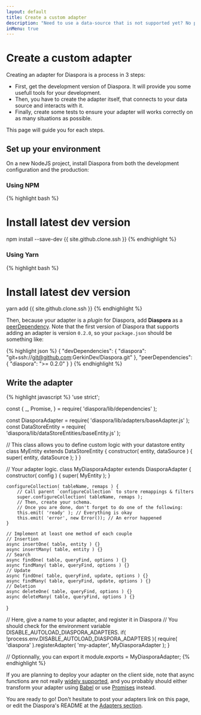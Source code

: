 ```yaml
---
layout: default
title: Create a custom adapter
description: "Need to use a data-source that is not supported yet? No problem: follow this guide and you'll be ready to create your very own adapter for Diaspora."
inMenu: true
---
```


# Create a custom adapter

Creating an adapter for Diaspora is a process in 3 steps:
* First, get the development version of Diaspora. It will provide you some usefull tools for your development.
* Then, you have to create the adapter itself, that connects to your data source and interacts with it.
* Finally, create some tests to ensure your adapter will works correctly on as many situations as possible.

This page will guide you for each steps.

## Set up your environment

On a new NodeJS project, install Diaspora from both the development configuration and the production:

<div class="tabs tabs-code">
<div class="tab" data-ref="npm">

### Using NPM

{% highlight bash %}
# Install latest dev version
npm install --save-dev {{ site.github.clone.ssh }}
{% endhighlight %}

</div>
<div class="tab" data-ref="yarn">

### Using Yarn

{% highlight bash %}
# Install latest dev version
yarn add {{ site.github.clone.ssh }}
{% endhighlight %}

</div>
</div>

Then, because your adapter is a *plugin* for Diaspora, add **Diaspora** as a [peerDependency](https://nodejs.org/en/blog/npm/peer-dependencies/).
Note that the first version of Diaspora that supports adding an adapter is version `0.2.0`, so your `package.json` should be something like:

{% highlight json %}
{
	"devDependencies": {
		"diaspora": "git+ssh://git@github.com:GerkinDev/Diaspora.git"
	},
	"peerDependencies": {
		"diaspora": ">= 0.2.0"
	}
}
{% endhighlight %}

## Write the adapter

{% highlight javascript %}
'use strict';

const {
	_, Promise,
} = require( 'diaspora/lib/dependencies' );

const DiasporaAdapter = require( 'diaspora/lib/adapters/baseAdapter.js' );
const DataStoreEntity = require( 'diaspora/lib/dataStoreEntities/baseEntity.js' );

// This class allows you to define custom logic with your datastore entity
class MyEntity extends DataStoreEntity {
	constructor( entity, dataSource ) {
		super( entity, dataSource );
	}
}

// Your adapter logic.
class MyDiasporaAdapter extends DiasporaAdapter {
	constructor( config ) {
		super( MyEntity );
	}

	configureCollection( tableName, remaps ) {
		// Call parent `configureCollection` to store remappings & filters
		super.configureCollection( tableName, remaps );
		// Then, create your schema.
		// Once you are done, don't forget to do one of the following:
		this.emit( 'ready' ); // Everything is okay
		this.emit( 'error', new Error()); // An error happened
	}

	// Implement at least one method of each couple
	// Insertion
	async insertOne( table, entity ) {}
	async insertMany( table, entity ) {}
	// Search
	async findOne( table, queryFind, options ) {}
	async findMany( table, queryFind, options ) {}
	// Update
	async findOne( table, queryFind, update, options ) {}
	async findMany( table, queryFind, update, options ) {}
	// Deletion
	async deleteOne( table, queryFind, options ) {}
	async deleteMany( table, queryFind, options ) {}
}

// Here, give a name to your adapter, and register it in Diaspora
// You should check for the environment variable DISABLE_AUTOLOAD_DIASPORA_ADAPTERS.
if( !process.env.DISABLE_AUTOLOAD_DIASPORA_ADAPTERS ){
 require( 'diaspora' ).registerAdapter( 'my-adapter', MyDiasporaAdapter );
}

// Optionnally, you can export it
module.exports = MyDiasporaAdapter;
{% endhighlight %}

If you are planning to deploy your adapter on the client side, note that async functions are not really [widely supported](http://caniuse.com/#feat=async-functions), and you probably should either transform your adapter using [Babel](https://babeljs.io/) or use [Promises](https://developer.mozilla.org/en-US/docs/Web/JavaScript/Reference/Global_Objects/Promise) instead.

You are ready to go! Don't hesitate to post your adapters link on this page, or edit the Diaspora's README at the [Adapters section](https://github.com/GerkinDev/Diaspora#available-adapters).
